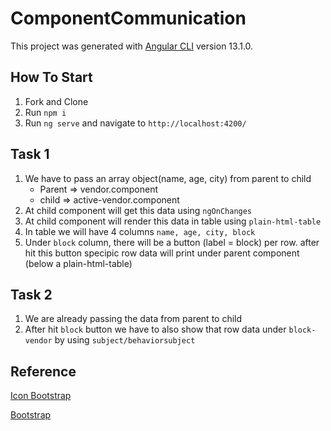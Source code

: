 # ComponentCommunication

This project was generated with [Angular CLI](https://github.com/angular/angular-cli) version 13.1.0.

## How To Start

1) Fork and Clone
2) Run `npm i`
3) Run `ng serve` and navigate to `http://localhost:4200/`

## Task 1

1) We have to pass an array object(name, age, city) from parent to child
    * Parent => vendor.component
    * child => active-vendor.component
2) At child component will get this data using `ngOnChanges`
3) At child component will render this data in table using `plain-html-table`
4) In table we will have 4 columns `name, age, city, block`
5) Under `block` column, there will be a button (label = block) per row. after hit this button specipic row data will print under parent component (below a plain-html-table) 

## Task 2

1) We are already passing the data from parent to child
3) After hit `block` button we have to also show that row data under `block-vendor` by using `subject/behaviorsubject`

## Reference 

[Icon Bootstrap](https://icons.getbootstrap.com/)

[Bootstrap](https://getbootstrap.com/docs/5.2/getting-started/introduction/)